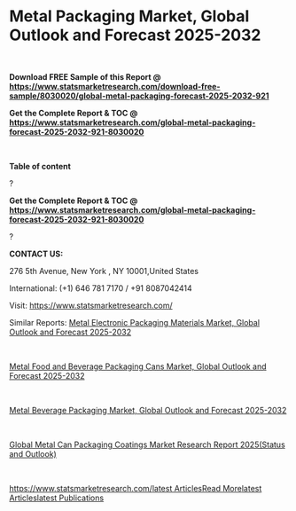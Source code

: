 <h1>Metal Packaging Market, Global Outlook and Forecast 2025-2032</h1><br/><p><strong>Download FREE Sample of this Report @ <a href="https://www.statsmarketresearch.com/download-free-sample/8030020/global-metal-packaging-forecast-2025-2032-921">https://www.statsmarketresearch.com/download-free-sample/8030020/global-metal-packaging-forecast-2025-2032-921</a></strong></p>
 
 
 
 <div><b>Get the Complete Report & TOC @ <a href="https://www.statsmarketresearch.com/global-metal-packaging-forecast-2025-2032-921-8030020">https://www.statsmarketresearch.com/global-metal-packaging-forecast-2025-2032-921-8030020</a></b></div>
 
 
 
 <p><br />
 
 <b>Table of content</b></p>
 
 
 
 <p>? </p>
 
 
 
 <div><b>Get the Complete Report & TOC @ <a href="https://www.statsmarketresearch.com/global-metal-packaging-forecast-2025-2032-921-8030020">https://www.statsmarketresearch.com/global-metal-packaging-forecast-2025-2032-921-8030020</a></b></div>
 
 
 
 <p>? </p>
 
 
 
 <p><b>CONTACT US:</b><br />
 
 276 5th Avenue, New York , NY 10001,United States<br />
 
 International: (+1) 646 781 7170 / +91 8087042414<br />
 
 Visit: <a href="https://www.statsmarketresearch.com/">https://www.statsmarketresearch.com/</a><br />
 
 Similar Reports: <a href="https://www.statsmarketresearch.com/global-metal-packaging-forecast-2025-2032-921-8030020">Metal Electronic Packaging Materials Market, Global Outlook and Forecast 2025-2032 </a><br />
 
 <br />
 
 <a href="https://www.statsmarketresearch.com/global-metal-packaging-forecast-2025-2032-921-8030020">Metal Food and Beverage Packaging Cans Market, Global Outlook and Forecast 2025-2032 </a><br />
 
 <br />
 
 <a href="https://www.statsmarketresearch.com/global-metal-packaging-forecast-2025-2032-921-8030020">Metal Beverage Packaging Market, Global Outlook and Forecast 2025-2032 </a><br />
 
 <br />
 
 <a href="https://www.statsmarketresearch.com/global-metal-packaging-forecast-2025-2032-921-8030020">Global Metal Can Packaging Coatings Market Research Report 2025(Status and Outlook)</a><br />
 
 <br />
 
 <a href="https://gyeongbokgung.com">https://www.statsmarketresearch.com/</a><a href="https://hallyeomaritime.com">latest Articles</a><a href="https://jingwansa.com">Read More</a><a href="https://nguoiviet.jp/">latest Articles</a><a href="https://www.intelmarketresearch.com/">latest Publications</a></p>